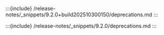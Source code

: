 :::{include} /release-notes/_snippets/9.2.0+build202510300150/deprecations.md
:::

:::{include} /release-notes/_snippets/9.2.0/deprecations.md
:::


